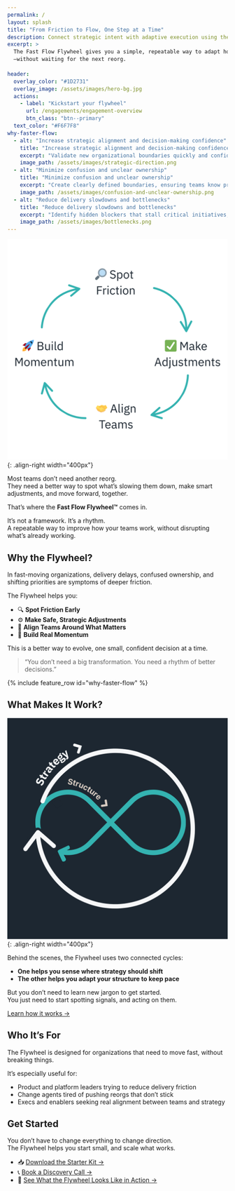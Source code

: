 ```yaml
---
permalink: /
layout: splash
title: "From Friction to Flow, One Step at a Time"
description: Connect strategic intent with adaptive execution using the Fast Flow Flywheel, a two-loop system that bridges strategy and structure for faster flow of value.
excerpt: > 
  The Fast Flow Flywheel gives you a simple, repeatable way to adapt how your teams work
  —without waiting for the next reorg.
  
header:
  overlay_color: "#1D2731"
  overlay_image: /assets/images/hero-bg.jpg
  actions:
    - label: "Kickstart your flywheel"
      url: /engagements/engagement-overview
      btn_class: "btn--primary"
  text_color: "#F6F7F8"
why-faster-flow:
  - alt: "Increase strategic alignment and decision-making confidence"
    title: "Increase strategic alignment and decision-making confidence"
    excerpt: "Validate new organizational boundaries quickly and confidently, ensuring every decision supports your strategic priorities." 
    image_path: /assets/images/strategic-direction.png
  - alt: "Minimize confusion and unclear ownership"
    title: "Minimize confusion and unclear ownership"
    excerpt: "Create clearly defined boundaries, ensuring teams know precisely what they're responsible for and can confidently take ownership."
    image_path: /assets/images/confusion-and-unclear-ownership.png
  - alt: "Reduce delivery slowdowns and bottlenecks"
    title: "Reduce delivery slowdowns and bottlenecks"
    excerpt: "Identify hidden blockers that stall critical initiatives, enabling smoother and faster value delivery."
    image_path: /assets/images/bottlenecks.png
---
```


![Fast Flow Flywheel](/assets/images/simple-flywheel.png){: .align-right width="400px"}

Most teams don’t need another reorg.  
They need a better way to spot what’s slowing them down, make smart adjustments, and move forward, together.

That’s where the **Fast Flow Flywheel™️** comes in.

It’s not a framework. It’s a rhythm.  
A repeatable way to improve how your teams work, without disrupting what’s already working.

## Why the Flywheel?

In fast-moving organizations, delivery delays, confused ownership, and shifting priorities are symptoms of deeper friction.

The Flywheel helps you:

- 🔍 **Spot Friction Early**  
- ⚙️ **Make Safe, Strategic Adjustments**  
- 🤝 **Align Teams Around What Matters**  
- 🚀 **Build Real Momentum**

This is a better way to evolve, one small, confident decision at a time.

> “You don’t need a big transformation. You need a rhythm of better decisions.”

{% include feature_row id="why-faster-flow" %}

## What Makes It Work?

![Fast Flow Flywheel](/assets/images/simple-flywheel-strategy-to-structure.png){: .align-right width="400px"}

Behind the scenes, the Flywheel uses two connected cycles:

- **One helps you sense where strategy should shift**
- **The other helps you adapt your structure to keep pace**

But you don’t need to learn new jargon to get started.  
You just need to start spotting signals, and acting on them.

[Learn how it works →](/how-it-works/rotation-overview)

## Who It’s For

The Flywheel is designed for organizations that need to move fast, without breaking things.

It’s especially useful for:

- Product and platform leaders trying to reduce delivery friction  
- Change agents tired of pushing reorgs that don’t stick  
- Execs and enablers seeking real alignment between teams and strategy  

## Get Started

You don’t have to change everything to change direction.  
The Flywheel helps you start small, and scale what works.

- 📥 [Download the Starter Kit →](/toolkit/starter-kit)  
- 📞 [Book a Discovery Call →](/contact)  
- 🧭 [See What the Flywheel Looks Like in Action →](/overview)
